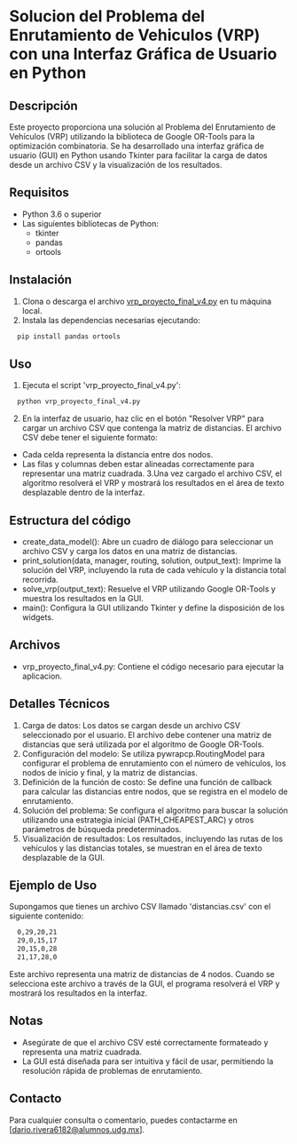 
# Solucion del Problema del Enrutamiento de Vehiculos (VRP) con una Interfaz Gráfica de Usuario en Python

## Descripción
Este proyecto proporciona una solución al Problema del Enrutamiento de Vehículos (VRP) utilizando la biblioteca de Google OR-Tools para la optimización combinatoria. Se ha desarrollado una interfaz gráfica de usuario (GUI) en Python usando Tkinter para facilitar la carga de datos desde un archivo CSV y la visualización de los resultados.

## Requisitos
- Python 3.6 o superior
- Las siguientes bibliotecas de Python:
    - tkinter
    - pandas
    - ortools

## Instalación 

1. Clona o descarga el archivo [vrp_proyecto_final_v4.py](https://github.com/DarioRiveraHaro/vrp_proyecto_final/blob/main/vrp_proyecto_final_v4.py) en tu máquina local.
2. Instala las dependencias necesarias ejecutando:
```bash
  pip install pandas ortools
```
## Uso 

1. Ejecuta el script 'vrp_proyecto_final_v4.py':
```bash
  python vrp_proyecto_final_v4.py
```
2. En la interfaz de usuario, haz clic en el botón "Resolver VRP" para cargar un archivo CSV que contenga la matriz de distancias. El archivo CSV debe tener el siguiente formato:
- Cada celda representa la distancia entre dos nodos.
- Las filas y columnas deben estar alineadas correctamente para representar una matriz cuadrada.
3.Una vez cargado el archivo CSV, el algoritmo resolverá el VRP y mostrará los resultados en el área de texto desplazable dentro de la interfaz.

## Estructura del código 
- create_data_model(): Abre un cuadro de diálogo para seleccionar un archivo CSV y carga los datos en una matriz de distancias.
- print_solution(data, manager, routing, solution, output_text): Imprime la solución del VRP, incluyendo la ruta de cada vehículo y la distancia total recorrida.
- solve_vrp(output_text): Resuelve el VRP utilizando Google OR-Tools y muestra los resultados en la GUI.
- main(): Configura la GUI utilizando Tkinter y define la disposición de los widgets.

## Archivos
- vrp_proyecto_final_v4.py: Contiene el código necesario para ejecutar la aplicacion.

## Detalles Técnicos 

1. Carga de datos: Los datos se cargan desde un archivo CSV seleccionado por el usuario. El archivo debe contener una matriz de distancias que será utilizada por el algoritmo de Google OR-Tools.
2. Configuración del modelo: Se utiliza pywrapcp.RoutingModel para configurar el problema de enrutamiento con el número de vehículos, los nodos de inicio y final, y la matriz de distancias.
3. Definición de la función de costo: Se define una función de callback para calcular las distancias entre nodos, que se registra en el modelo de enrutamiento.
4. Solución del problema: Se configura el algoritmo para buscar la solución utilizando una estrategia inicial (PATH_CHEAPEST_ARC) y otros parámetros de búsqueda predeterminados.
5. Visualización de resultados: Los resultados, incluyendo las rutas de los vehículos y las distancias totales, se muestran en el área de texto desplazable de la GUI.

## Ejemplo de Uso
Supongamos que tienes un archivo CSV llamado 'distancias.csv' con el siguiente contenido:
```bash
  0,29,20,21
  29,0,15,17
  20,15,0,28
  21,17,28,0
```
Este archivo representa una matriz de distancias de 4 nodos. Cuando se selecciona este archivo a través de la GUI, el programa resolverá el VRP y mostrará los resultados en la interfaz.

## Notas
- Asegúrate de que el archivo CSV esté correctamente formateado y representa una matriz cuadrada.
- La GUI está diseñada para ser intuitiva y fácil de usar, permitiendo la resolución rápida de problemas de enrutamiento.

## Contacto
Para cualquier consulta o comentario, puedes contactarme en [dario.rivera6182@alumnos.udg.mx].